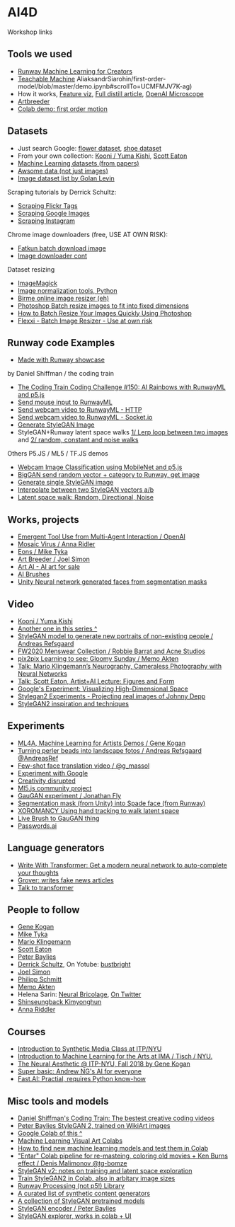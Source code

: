 # AI4D
Workshop links

## Tools we used
- [Runway Machine Learning for Creators](https://runwayml.com/)
- [Teachable Machine](https://teachablemachine.withgoogle.com/)
AliaksandrSiarohin/first-order-model/blob/master/demo.ipynb#scrollTo=UCMFMJV7K-ag)
- How it works, [Feature viz](https://distill.pub/2017/feature-visualization/appendix/), [Full distill article](https://distill.pub/2017/feature-visualization/), [OpenAI Microscope](https://microscope.openai.com/models)
- [Artbreeder](https://artbreeder.com/)
- [Colab demo: first order motion](https://colab.research.google.com/github/)

## Datasets
- Just search Google: [flower dataset](https://www.google.com/search?q=flower+dataset), [shoe dataset](https://www.google.com/search?q=shoe+dataset)
- From your own collection: [Kooni / Yuma Kishi](https://twitter.com/obake_ai/status/1214933412181463042), [Scott Eaton](https://www.youtube.com/watch?v=h6Oi92tit7c)
- [Machine Learning datasets (from papers)](https://www.datasetlist.com/)
- [Awsome data (not just images)](https://github.com/awesomedata/awesome-public-datasets#imageprocessing)
- [Image dataset list by Golan Levin](https://docs.google.com/spreadsheets/d/1VijZSkQbqOvsvYBXdCx9UGu5zHGZPPpzwH2uHS-2XxQ/edit#gid=0)

Scraping tutorials by Derrick Schultz:
- [Scraping Flickr Tags](https://www.youtube.com/watch?v=Ygsk9vMRTtg)
- [Scraping Google Images](https://www.youtube.com/watch?v=X2w1oMfXYfk)
- [Scraping Instagram](https://www.youtube.com/watch?v=tBmQcdLLFyc&t=243s)

Chrome image downloaders (free, USE AT OWN RISK):
- [Fatkun batch download image](https://chrome.google.com/webstore/detail/fatkun-batch-download-ima/nnjjahlikiabnchcpehcpkdeckfgnohf)
- [Image downloader cont](https://chrome.google.com/webstore/detail/image-downloader-continue/jfkjbfhcfaoldhgbnkekkoheganchiea)

Dataset resizing
- [ImageMagick](https://imagemagick.org/)
- [Image normalization tools, Python](https://github.com/dvschultz/dataset-tools)
- [Birme online image resizer (eh)](https://www.birme.net/)
- [Photoshop Batch resize images to fit into fixed dimensions](https://mattinazheng.com/2017/01/batch-resize-images-to-fit-into-fixed-dimensions-in-photoshop/)
- [How to Batch Resize Your Images Quickly Using Photoshop](https://digital-photography-school.com/batch-resize-images-using-photoshop/)
- [Flexxi - Batch Image Resizer - Use at own risk](https://sourceforge.net/projects/flexxi-image-resizer/)


## Runway code Examples
- [Made with Runway showcase](https://runwayml.com/madewith)

by Daniel Shiffman / the coding train
* [The Coding Train Coding Challenge #150: AI Rainbows with RunwayML and p5.js](https://thecodingtrain.com/CodingChallenges/150-runway-rainbows.html)
* [Send mouse input to RunwayML](https://editor.p5js.org/ima_ml/sketches/OUDjk3H4-)
* [Send webcam video to RunwayML - HTTP](https://editor.p5js.org/ima_ml/sketches/cp87sFNRw)
* [Send webcam video to RunwayML - Socket.io](https://editor.p5js.org/ima_ml/sketches/1wLmWw0XI)
* [Generate StyleGAN Image](https://editor.p5js.org/ima_ml/sketches/GOiFqtbkK)
* StyleGAN+Runway latent space walks [1/ Lerp loop between two images](https://editor.p5js.org/ima_ml/sketches/dyJmIybwi-) and [2/ random, constant and noise walks](https://editor.p5js.org/ima_ml/sketches/7YZzS37yh)

Others P5.JS / ML5 / TF.JS demos
- [Webcam Image Classification using MobileNet and p5.js](https://editor.p5js.org/yining/sketches/YXh8UG6pV)
- [BigGAN send random vector + category to Runway, get image](https://editor.p5js.org/yining/sketches/kXqoZJuOf)
- [Generate single StyleGAN image](https://editor.p5js.org/ima_ml/sketches/GOiFqtbkK)
- [Interpolate between two StyleGAN vectors a/b](https://editor.p5js.org/ima_ml/sketches/dyJmIybwi-)
- [Latent space walk: Random, Directional, Noise](https://editor.p5js.org/ima_ml/sketches/7YZzS37yh)



## Works, projects
- [Emergent Tool Use from
Multi-Agent Interaction / OpenAI](https://openai.com/blog/emergent-tool-use/)
- [Mosaic Virus / Anna Ridler](http://annaridler.com/mosaic-virus/)
- [Eons / Mike Tyka](http://www.miketyka.com/?p=eons)
- [Art Breeder / Joel Simon](https://artbreeder.com/)
- [Art AI - AI art for sale](https://www.artaigallery.com/)
- [AI Brushes](https://nurecas.com/ai-brushes)
- [Unity Neural network generated faces from segmentation masks](https://www.youtube.com/watch?v=Ng7v9EkWXsA)


## Video
- [Kooni / Yuma Kishi](https://twitter.com/obake_ai/status/1214933412181463042)
- [Another one in this series ^](https://twitter.com/obake_ai/status/1176089700433448960)
- [StyleGAN model to generate new portraits of non-existing people / Andreas Refsgaard](https://vimeo.com/378764538)
- [FW2020 Menswear Collection / Robbie Barrat and Acne Studios](https://twitter.com/videodrome/status/1218996727191044100)
- [pix2pix Learning to see: Gloomy Sunday / Memo Akten](https://vimeo.com/260612034)
- [Talk: Mario Klingemann’s Neurography, Cameraless Photography with Neural Networks](https://www.youtube.com/watch?v=21W5-q5YYjw)
- [Talk: Scott Eaton, Artist+AI Lecture: Figures and Form](https://www.youtube.com/watch?v=TN7Ydx9ygPo)
- [Google's Experiment: Visualizing High-Dimensional Space](https://www.youtube.com/watch?v=wvsE8jm1GzE)
- [Stylegan2 Experiments - Projecting real images of Johnny Depp](https://www.youtube.com/watch?v=3SXOGtTvfRQ)
- [StyleGAN2 inspiration and techniques](https://youtu.be/lYoIn1aL37s)

## Experiments
- [ML4A, Machine Learning for Artists Demos / Gene Kogan](https://ml4a.github.io/demos/)
- [Turning perler beads into landscape fotos / Andreas Refsgaard
@AndreasRef
](https://twitter.com/AndreasRef/status/1194747808559054850)
- [Few-shot face translation video / @g_massol
](https://twitter.com/g_massol/status/1217495319300202496?s=11)
- [Experiment with Google](https://experiments.withgoogle.com/collection/ai)
- [Creativity disrupted](https://gitlab.fhnw.ch/hgk-ml/hgk-ml-seminars/tree/master/creativity-disrupted)
- [Ml5.js community project](https://ml5js.org/community/)
- [GauGAN experiment / Jonathan Fly](https://twitter.com/jonathanfly/status/1223042887639760896)
- [Segmentation mask (from Unity) into Spade face (from Runway)](https://twitter.com/pretendsmarts/status/1189642138415517697)
- [XOROMANCY Using hand tracking to walk latent space](http://www.graycrawford.com/xoromancy)
- [Live Brush to GauGAN thing](https://twitter.com/fabinrasheed/status/1191255610479669248)
- [Passwords.ai](https://passwords.ai/)

##  Language generators
- [Write With Transformer: Get a modern neural network to auto-complete your thoughts](https://transformer.huggingface.co/)
- [Grover: writes fake news articles](https://grover.allenai.org/)
- [Talk to transformer](https://talktotransformer.com/)


## People to follow
- [Gene Kogan](https://genekogan.com/)
- [Mike Tyka](http://www.miketyka.com) 
- [Mario Klingemann](http://quasimondo.com/)
- [Scott Eaton](http://www.scott-eaton.com/)
- [Peter Baylies](https://twitter.com/pbaylies)
- [Derrick Schultz](https://dvschultz.github.io/design/index.html), On Yotube: [bustbright](https://www.youtube.com/channel/UCaZuPdmZ380SFUMKHVsv_AA)
- [Joel Simon](http://www.joelsimon.net/)
- [Philipp Schmitt](https://philippschmitt.com/)
- [Memo Akten](http://www.memo.tv/)
- Helena Sarin: [Neural Bricolage](https://www.neuralbricolage.com/), [On Twitter](https://twitter.com/glagolista)
- [Shinseungback Kimyonghun](http://ssbkyh.com/)
- [Anna Riddler](http://annaridler.com/)

## Courses
- [Introduction to Synthetic Media Class at ITP/NYU](https://github.com/runwayml/Intro-Synthetic-Media)
- [Introduction to Machine Learning for the Arts at IMA / Tisch / NYU.](https://github.com/ml5js/Intro-ML-Arts-IMA)
- [The Neural Aesthetic @ ITP-NYU, Fall 2018 by Gene Kogan](https://ml4a.github.io/classes/itp-F18/)
- [Super basic: Andrew NG's AI for everyone](https://www.deeplearning.ai/ai-for-everyone/)
- [Fast.AI: Practial, requires Python know-how](https://course.fast.ai/)

## Misc tools and models

- [Daniel Shiffman's Coding Train: The bestest creative coding videos](https://thecodingtrain.com/)
- [Peter Baylies StyleGAN 2, trained on WikiArt images](https://github.com/pbaylies/stylegan2)
- [Google Colab of this ^](https://colab.research.google.com/drive/1s7HPdmdOjBhvj1vhz9zP2d4rn_GhdoZR)
- [Machine Learning Visual Art Colabs](https://github.com/dvschultz/ml-art-colabs)
- [How to find new machine learning models and test them in Colab](https://www.youtube.com/watch?v=Ylb5pjCs1XU)
- ["Entar" Colab pipeline for re-masteing, coloring old movies + Ken Burns effect / Denis Malimonov
@tg-bomze](https://colab.research.google.com/github/tg-bomze/ENTAR/blob/master/ENTAR_Eng.ipynb)
- [StyleGAN v2: notes on training and latent space exploration](https://medium.com/@5agado/stylegan-v2-notes-on-training-and-latent-space-exploration-e51cf96584b3)
- [Train StyleGAN2 in Colab, also in arbitary image sizes](https://github.com/skyflynil/stylegan2)
- [Runway Processing (not p5!) Library](https://github.com/runwayml/processing-library)
- [A curated list of synthetic content generators](https://github.com/paubric/thisrepositorydoesnotexist)
- [A collection of StyleGAN pretrained models](https://github.com/justinpinkney/awesome-pretrained-stylegan)
- [StyleGAN encoder / Peter Baylies](https://github.com/pbaylies/stylegan-encoder)
- [StyleGAN explorer, works in colab + UI](https://github.com/gpt2ent/stylegan-explorer)

